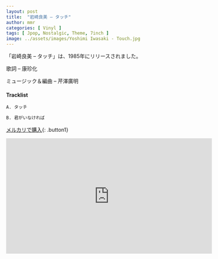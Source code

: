 ```yaml
---
layout: post
title:  "岩崎良美 – タッチ"
author: mmr
categories: [ Vinyl ]
tags: [ Jpop, Nostalgic, Theme, 7inch ]
image: ../assets/images/Yoshimi Iwasaki - Touch.jpg
---
```


「岩崎良美 – タッチ」は、1985年にリリースされました。

歌詞 – 康珍化

ミュージック＆編曲 – 芹澤廣明

#### Tracklist
```md
A. タッチ

B. 君がいなければ
```

[メルカリで購入](https://jp.mercari.com/item/m57717219386?afid=6142608987){: .button1}

<iframe width="560" height="315" src="https://www.youtube.com/embed/fQznd-eltAQ?si=P-oIwdUC2uAGJFqU" title="YouTube video player" frameborder="0" allow="accelerometer; autoplay; clipboard-write; encrypted-media; gyroscope; picture-in-picture; web-share" referrerpolicy="strict-origin-when-cross-origin" allowfullscreen></iframe>